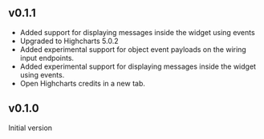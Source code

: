 ## v0.1.1

- Added support for displaying messages inside the widget using events
- Upgraded to Highcharts 5.0.2
- Added experimental support for object event payloads on the wiring input
 endpoints.
- Added experimental support for displaying messages inside the widget using
 events.
- Open Highcharts credits in a new tab.

## v0.1.0

Initial version
